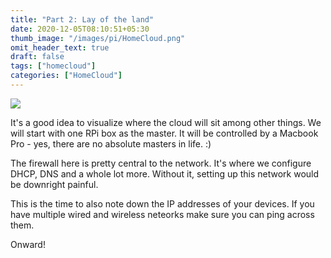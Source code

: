 ```yaml
---
title: "Part 2: Lay of the land"
date: 2020-12-05T08:10:51+05:30
thumb_image: "/images/pi/HomeCloud.png"
omit_header_text: true
draft: false
tags: ["homecloud"]
categories: ["HomeCloud"]
---
```


![](/images/pi/HomeCloud.png)

It's a good idea to visualize where the cloud will sit among other things. We will start with one RPi box as the master. It will be controlled by a Macbook Pro - yes, there are no absolute masters in life. :)

The firewall here is pretty central to the network. It's where we configure DHCP, DNS and a whole lot more. Without it, setting up this network would be downright painful.

This is the time to also note down the IP addresses of your devices. If you have multiple wired and wireless neteorks make sure you can ping across them. 

Onward!